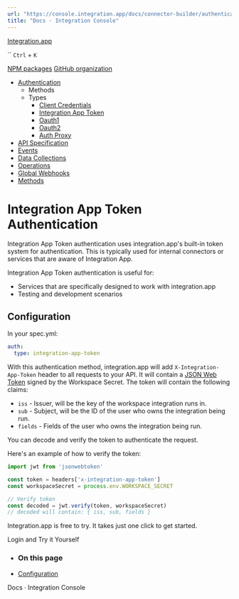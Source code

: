 ```yaml
---
url: "https://console.integration.app/docs/connector-builder/authentication/types/integration-app-token"
title: "Docs · Integration Console"
---
```


[Integration.app](https://integration.app/)

`` `Ctrl` + `K`

[NPM packages](https://www.npmjs.com/~integration.app) [GitHub organization](https://github.com/integration-app)

- [Authentication](https://console.integration.app/docs/connector-builder/authentication)
  - Methods
  - Types
    - [Client Credentials](https://console.integration.app/docs/connector-builder/authentication/types/client-credentials)
    - [Integration App Token](https://console.integration.app/docs/connector-builder/authentication/types/integration-app-token)
    - [Oauth1](https://console.integration.app/docs/connector-builder/authentication/types/oauth1)
    - [Oauth2](https://console.integration.app/docs/connector-builder/authentication/types/oauth2)
    - [Auth Proxy](https://console.integration.app/docs/connector-builder/authentication/types/proxy)
- [API Specification](https://console.integration.app/docs/connector-builder/api)
- [Events](https://console.integration.app/docs/connector-builder/events)
- [Data Collections](https://console.integration.app/docs/connector-builder/data)
- [Operations](https://console.integration.app/docs/connector-builder/operations)
- [Global Webhooks](https://console.integration.app/docs/connector-builder/global-webhooks)
- [Methods](https://console.integration.app/docs/connector-builder/methods)

# Integration App Token Authentication

Integration App Token authentication uses integration.app's built-in token system for authentication.
This is typically used for internal connectors or services that are aware of Integration App.

Integration App Token authentication is useful for:

- Services that are specifically designed to work with integration.app
- Testing and development scenarios

## Configuration

In your spec.yml:

```yaml
auth:
  type: integration-app-token
```

With this authentication method, integration.app will add `X-Integration-App-Token` header to all requests to your API. It will contain a [JSON Web Token](https://jwt.io/)
signed by the Workspace Secret. The token will contain the following claims:

- `iss` \- Issuer, will be the key of the workspace integration runs in.
- `sub` \- Subject, will be the ID of the user who owns the integration being run.
- `fields` \- Fields of the user who owns the integration being run.

You can decode and verify the token to authenticate the request.

Here's an example of how to verify the token:

```typescript
import jwt from 'jsonwebtoken'

const token = headers['x-integration-app-token']
const workspaceSecret = process.env.WORKSPACE_SECRET

// Verify token
const decoded = jwt.verify(token, workspaceSecret)
// decoded will contain: { iss, sub, fields }
```

Integration.app is free to try. It takes just one click to get started.

Login and Try it Yourself

- ### On this page

- [Configuration](https://console.integration.app/docs/connector-builder/authentication/types/integration-app-token#configuration)

Docs · Integration Console
